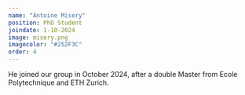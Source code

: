 ```yaml
---
name: "Antoine Misery"
position: PhD Student
joindate: 1-10-2024
image: misery.png
imagecolor: "#252F3C"
order: 4
---
```


He joined our group in October 2024, after a double Master from Ecole Polytechnique and ETH Zurich.